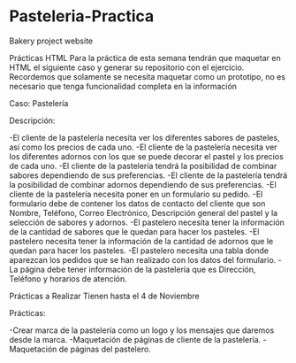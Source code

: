 # Pasteleria-Practica
 Bakery project website
 
Prácticas HTML
Para la práctica de esta semana tendrán que maquetar en HTML el siguiente caso y generar su repositorio con el ejercicio.
Recordemos que solamente se necesita maquetar como un prototipo, no es necesario que tenga funcionalidad completa en la información

Caso: Pastelería

Descripción:

-El cliente de la pastelería necesita ver los diferentes sabores de pasteles, así como los precios de cada uno.
-El cliente de la pastelería necesita ver los diferentes adornos con los que se puede decorar el pastel y los precios de cada uno.
-El cliente de la pastelería tendrá la posibilidad de combinar sabores dependiendo de sus preferencias.
-El cliente de la pastelería tendrá la posibilidad de combinar adornos dependiendo de sus preferencias.
-El cliente de la pastelería necesita poner en un formulario su pedido.
-El formulario debe de contener los datos de contacto del cliente que son Nombre, Teléfono, Correo Electrónico, Descripción general del pastel y la selección de sabores y adornos.
-El pastelero necesita tener la información de la cantidad de sabores que le quedan para hacer los pasteles.
-El pastelero necesita tener la información de la cantidad de adornos que le quedan para hacer los pasteles.
-El pastelero necesita una tabla donde aparezcan los pedidos que se han realizado con los datos del formulario.
-La página debe tener información de la pastelería que es Dirección, Teléfono y horarios de atención.

Prácticas a Realizar
Tienen hasta el 4 de Noviembre

Prácticas:

-Crear marca de la pastelería como un logo y los mensajes que daremos desde la marca.
-Maquetación de páginas de cliente de la pastelería.
-Maquetación de páginas del pastelero.
